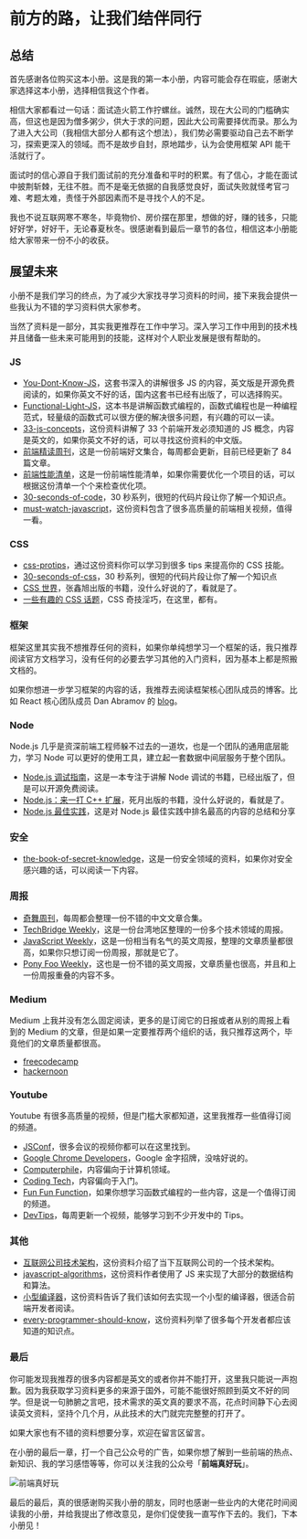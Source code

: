 前方的路，让我们结伴同行
============

总结
--

首先感谢各位购买这本小册。这是我的第一本小册，内容可能会存在瑕疵，感谢大家选择这本小册，选择相信我这个作者。

相信大家都看过一句话：面试造火箭工作拧螺丝。诚然，现在大公司的门槛确实高，但这也是因为僧多粥少，供大于求的问题，因此大公司需要择优而录。那么为了进入大公司（我相信大部分人都有这个想法），我们势必需要驱动自己去不断学习，探索更深入的领域。而不是故步自封，原地踏步，认为会使用框架 API 能干活就行了。

面试时的信心源自于我们面试前的充分准备和平时的积累。有了信心，才能在面试中披荆斩棘，无往不胜。而不是毫无依据的自我感觉良好，面试失败就怪考官刁难、考题太难，责怪于外部因素而不是寻找个人的不足。

我也不说互联网寒不寒冬，毕竟物价、房价摆在那里，想做的好，赚的钱多，只能好好学，好好干，无论春夏秋冬。很感谢看到最后一章节的各位，相信这本小册能给大家带来一份不小的收获。

展望未来
----

小册不是我们学习的终点，为了减少大家找寻学习资料的时间，接下来我会提供一些我认为不错的学习资料供大家参考。

当然了资料是一部分，其实我更推荐在工作中学习。深入学习工作中用到的技术栈并且储备一些未来可能用到的技能，这样对个人职业发展是很有帮助的。

### JS

*   [You-Dont-Know-JS](https://link.juejin.im/?target=https%3A%2F%2Fgithub.com%2Fgetify%2FYou-Dont-Know-JS)，这套书深入的讲解很多 JS 的内容，英文版是开源免费阅读的，如果你英文不好的话，国内这套书已经有出版了，可以选择购买。
*   [Functional-Light-JS](https://link.juejin.im/?target=https%3A%2F%2Fgithub.com%2Fgetify%2FFunctional-Light-JS)，这本书是讲解函数式编程的，函数式编程也是一种编程范式，轻量级的函数式可以很方便的解决很多问题，有兴趣的可以一读。
*   [33-js-concepts](https://link.juejin.im/?target=https%3A%2F%2Fgithub.com%2Fleonardomso%2F33-js-concepts)，这份资料讲解了 33 个前端开发必须知道的 JS 概念，内容是英文的，如果你英文不好的话，可以寻找这份资料的中文版。
*   [前端精读周刊](https://link.juejin.im/?target=https%3A%2F%2Fgithub.com%2Fdt-fe%2Fweekly)，这是一份前端好文集合，每周都会更新，目前已经更新了 84 篇文章。
*   [前端性能清单](https://link.juejin.im/?target=https%3A%2F%2Fgithub.com%2FJohnsenZhou%2FFront-End-Performance-Checklist)，这是一份前端性能清单，如果你需要优化一个项目的话，可以根据这份清单一个个来检查优化项。
*   [30-seconds-of-code](https://link.juejin.im/?target=https%3A%2F%2Fgithub.com%2F30-seconds%2F30-seconds-of-code)，30 秒系列，很短的代码片段让你了解一个知识点。
*   [must-watch-javascript](https://link.juejin.im/?target=https%3A%2F%2Fgithub.com%2FAllThingsSmitty%2Fmust-watch-javascript)，这份资料包含了很多高质量的前端相关视频，值得一看。

### CSS

*   [css-protips](https://link.juejin.im/?target=https%3A%2F%2Fgithub.com%2FAllThingsSmitty%2Fcss-protips)，通过这份资料你可以学习到很多 tips 来提高你的 CSS 技能。
*   [30-seconds-of-css](https://link.juejin.im/?target=https%3A%2F%2Fgithub.com%2F30-seconds%2F30-seconds-of-css)，30 秒系列，很短的代码片段让你了解一个知识点
*   [CSS 世界](https://link.juejin.im/?target=https%3A%2F%2Fitem.jd.com%2F12262251.html)，张鑫旭出版的书籍，没什么好说的了，看就是了。
*   [一些有趣的 CSS 话题](https://link.juejin.im/?target=https%3A%2F%2Fgithub.com%2Fchokcoco%2FiCSS)，CSS 奇技淫巧，在这里，都有。

### 框架

框架这里其实我不想推荐任何的资料，如果你单纯想学习一个框架的话，我只推荐阅读官方文档学习，没有任何的必要去学习其他的入门资料，因为基本上都是照搬文档的。

如果你想进一步学习框架的内容的话，我推荐去阅读框架核心团队成员的博客。比如 React 核心团队成员 Dan Abramov 的 [blog](https://link.juejin.im/?target=https%3A%2F%2Foverreacted.io%2F)。

### Node

Node.js 几乎是资深前端工程师躲不过去的一道坎，也是一个团队的通用底层能力，学习 Node 可以更好的使用工具，建立起一套数据中间层服务于整个团队。

*   [Node.js 调试指南](https://link.juejin.im/?target=https%3A%2F%2Fgithub.com%2Fnswbmw%2Fnode-in-debugging)，这是一本专注于讲解 Node 调试的书籍，已经出版了，但是可以开源免费阅读。
*   [Node.js：来一打 C++ 扩展](https://link.juejin.im/?target=https%3A%2F%2Fitem.jd.com%2F12380404.html)，死月出版的书籍，没什么好说的，看就是了。
*   [Node.js 最佳实践](https://link.juejin.im/?target=https%3A%2F%2Fgithub.com%2Fi0natan%2Fnodebestpractices%2Fblob%2Fmaster%2FREADME.chinese.md)，这是对 Node.js 最佳实践中排名最高的内容的总结和分享

### 安全

*   [the-book-of-secret-knowledge](https://link.juejin.im/?target=https%3A%2F%2Fgithub.com%2Ftrimstray%2Fthe-book-of-secret-knowledge)，这是一份安全领域的资料，如果你对安全感兴趣的话，可以阅读一下内容。

### 周报

*   [奇舞周刊](https://link.juejin.im/?target=https%3A%2F%2Fweekly.75team.com%2F)，每周都会整理一份不错的中文文章合集。
*   [TechBridge Weekly](https://link.juejin.im/?target=https%3A%2F%2Fweekly.techbridge.cc%2F)，这是一份台湾地区整理的一份多个技术领域的周报。
*   [JavaScript Weekly](https://link.juejin.im/?target=https%3A%2F%2Fjavascriptweekly.com%2F)，这是一份相当有名气的英文周报，整理的文章质量都很高，如果你只想订阅一份周报，那就是它了。
*   [Pony Foo Weekly](https://link.juejin.im/?target=https%3A%2F%2Fponyfoo.com%2Fweekly)，这也是一份不错的英文周报，文章质量也很高，并且和上一份周报重叠的内容不多。

### Medium

Medium 上我并没有怎么固定阅读，更多的是订阅它的日报或者从别的周报上看到的 Medium 的文章，但是如果一定要推荐两个组织的话，我只推荐这两个，毕竟他们的文章质量都很高。

*   [freecodecamp](https://link.juejin.im/?target=https%3A%2F%2Fmedium.freecodecamp.org%2F)
*   [hackernoon](https://link.juejin.im/?target=https%3A%2F%2Fhackernoon.com%2F)

### Youtube

Youtube 有很多高质量的视频，但是门槛大家都知道，这里我推荐一些值得订阅的频道。

*   [JSConf](https://link.juejin.im/?target=https%3A%2F%2Fwww.youtube.com%2Fchannel%2FUCzoVCacndDCfGDf41P-z0iA)，很多会议的视频你都可以在这里找到。
*   [Google Chrome Developers](https://link.juejin.im/?target=https%3A%2F%2Fwww.youtube.com%2Fchannel%2FUCnUYZLuoy1rq1aVMwx4aTzw)，Google 金字招牌，没啥好说的。
*   [Computerphile](https://link.juejin.im/?target=https%3A%2F%2Fwww.youtube.com%2Fchannel%2FUC9-y-6csu5WGm29I7JiwpnA)，内容偏向于计算机领域。
*   [Coding Tech](https://link.juejin.im/?target=https%3A%2F%2Fwww.youtube.com%2Fchannel%2FUCtxCXg-UvSnTKPOzLH4wJaQ%2Fvideos)，内容偏向于入门。
*   [Fun Fun Function](https://link.juejin.im/?target=https%3A%2F%2Fwww.youtube.com%2Fchannel%2FUCO1cgjhGzsSYb1rsB4bFe4Q)，如果你想学习函数式编程的一些内容，这是一个值得订阅的频道。
*   [DevTips](https://link.juejin.im/?target=https%3A%2F%2Fwww.youtube.com%2Fuser%2FDevTipsForDesigners%2Fvideos)，每周更新一个视频，能够学习到不少开发中的 Tips。

### 其他

*   [互联网公司技术架构](https://link.juejin.im/?target=https%3A%2F%2Fgithub.com%2Fdavideuler%2Farchitecture.of.internet-product)，这份资料介绍了当下互联网公司的一个技术架构。
*   [javascript-algorithms](https://link.juejin.im/?target=https%3A%2F%2Fgithub.com%2Ftrekhleb%2Fjavascript-algorithms)，这份资料作者使用了 JS 来实现了大部分的数据结构和算法。
*   [小型编译器](https://link.juejin.im/?target=https%3A%2F%2Fgithub.com%2Fjamiebuilds%2Fthe-super-tiny-compiler)，这份资料告诉了我们该如何去实现一个小型的编译器，很适合前端开发者阅读。
*   [every-programmer-should-know](https://link.juejin.im/?target=https%3A%2F%2Fgithub.com%2Fmtdvio%2Fevery-programmer-should-know)，这份资料列举了很多每个开发者都应该知道的知识点。

### 最后

你可能发现我推荐的很多内容都是英文的或者你并不能打开，这里我只能说一声抱歉。因为我获取学习资料更多的来源于国外，可能不能很好照顾到英文不好的同学。但是说一句肺腑之言吧，技术需求的英文真的要求不高，花点时间静下心去阅读英文资料，坚持个几个月，从此技术的大门就完完整整的打开了。

如果大家也有不错的资料想要分享，欢迎在留言区留言。

在小册的最后一章，打一个自己公众号的广告，如果你想了解到一些前端的热点、新知识、我的学习感悟等等，你可以关注我的公众号「**前端真好玩**」。

![前端真好玩](https://user-gold-cdn.xitu.io/2018/12/7/1678800c654a7f34?imageView2/0/w/1280/h/960/format/webp/ignore-error/1)

最后的最后，真的很感谢购买我小册的朋友，同时也感谢一些业内的大佬花时间阅读我的小册，并给我提出了修改意见，是你们促使我一直写作下去的。我们，下本小册见！